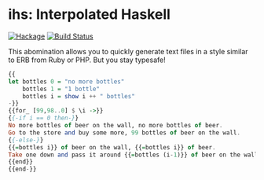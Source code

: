 # ihs: Interpolated Haskell

[![Hackage](https://img.shields.io/hackage/v/ihs.svg)](https://hackage.haskell.org/package/ihs)
[![Build Status](https://secure.travis-ci.org/minad/ihs.png?branch=master)](http://travis-ci.org/minad/ihs)

This abomination allows you to quickly generate text files in a style similar to ERB from Ruby or PHP. But you stay typesafe!

``` haskell
{{
let bottles 0 = "no more bottles"
    bottles 1 = "1 bottle"
    bottles i = show i ++ " bottles"
-}}
{{for_ [99,98..0] $ \i ->}}
{{-if i == 0 then-}}
No more bottles of beer on the wall, no more bottles of beer.
Go to the store and buy some more, 99 bottles of beer on the wall.
{{-else-}}
{{=bottles i}} of beer on the wall, {{=bottles i}} of beer.
Take one down and pass it around {{=bottles (i-1)}} of beer on the wall.
{{end}}
{{end-}}
```
